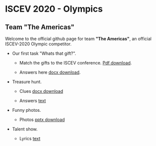 # ISCEV 2020 - Olympics
## Team "The Americas"

Welcome to the official github page for team **"The Americas"**, an official ISCEV-2020 Olympic competitor.

* Our first task "Whats that gift?".

  * Match the gifts to the ISCEV conference. [Pdf download](OLYMPICS_ISCEV_2020_Gifts_ID.pdf).

  * Answers here [docx download](ISCEV_2020_OLYMPICS-Gifts_ID_Form-Captains.docx).
  
* Treasure hunt.

  * Clues [docx download](treasure_hunt.docx)
  
  * Answers [text](treasure_hunt_answers.txt)
 
* Funny photos.

  * Photos [pptx download](Presentation1.pptx)
  
* Talent show.

  * Lyrics [text](lyrics.txt)